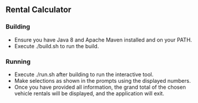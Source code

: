 ## Rental Calculator

### Building
- Ensure you have Java 8 and Apache Maven installed and on your PATH.
- Execute ./build.sh to run the build.

### Running
- Execute ./run.sh after building to run the interactive tool.
- Make selections as shown in the prompts using the displayed numbers.
- Once you have provided all information, the grand total of the chosen vehicle rentals will be displayed, and
    the application will exit.